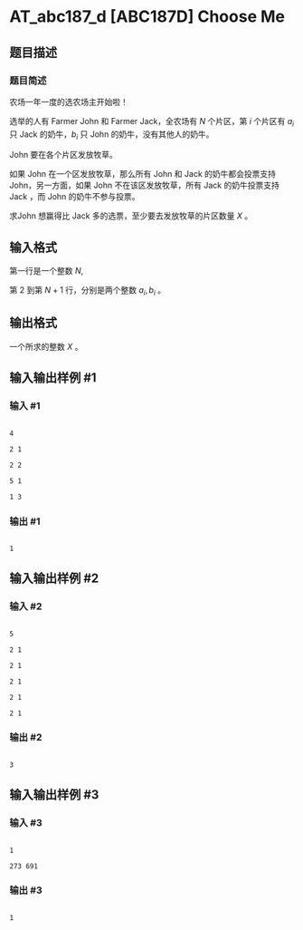 # AT_abc187_d [ABC187D] Choose Me

## 题目描述

### 题目简述
农场一年一度的选农场主开始啦！

选举的人有 Farmer John 和 Farmer Jack，全农场有 $N$ 个片区，第 $i$ 个片区有 $a_i$ 只 Jack 的奶牛，$b_i$ 只 John 的奶牛，没有其他人的奶牛。

John 要在各个片区发放牧草。

如果 John 在一个区发放牧草，那么所有 John 和 Jack 的奶牛都会投票支持 John，另一方面，如果 John 不在该区发放牧草，所有 Jack 的奶牛投票支持 Jack ，而 John 的奶牛不参与投票。

求John 想赢得比 Jack 多的选票，至少要去发放牧草的片区数量 $X$ 。

## 输入格式

第一行是一个整数 $N$,

第 $2$ 到第 $N+1$ 行，分别是两个整数 $a_i, b_i$ 。

## 输出格式

一个所求的整数 $X$ 。

## 输入输出样例 #1

### 输入 #1

```
4
2 1
2 2
5 1
1 3
```

### 输出 #1

```
1
```

## 输入输出样例 #2

### 输入 #2

```
5
2 1
2 1
2 1
2 1
2 1
```

### 输出 #2

```
3
```

## 输入输出样例 #3

### 输入 #3

```
1
273 691
```

### 输出 #3

```
1
```